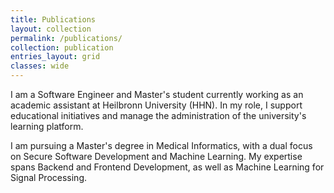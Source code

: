 ```yaml
---
title: Publications
layout: collection
permalink: /publications/
collection: publication
entries_layout: grid
classes: wide
---
```


I am a Software Engineer and Master's student currently working as an academic assistant at Heilbronn University (HHN). 
In my role, I support educational initiatives and manage the administration of the university's learning platform.

I am pursuing a Master's degree in Medical Informatics, with a dual focus on Secure Software Development and Machine Learning. 
My expertise spans Backend and Frontend Development, as well as Machine Learning for Signal Processing.